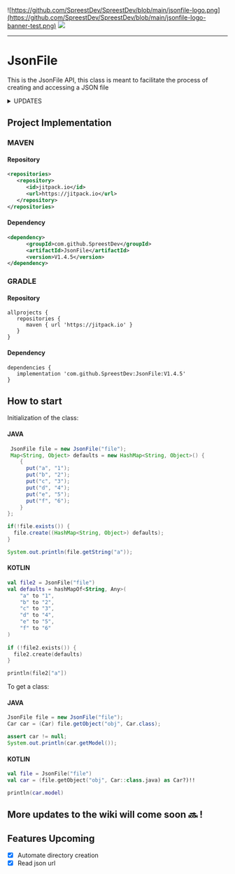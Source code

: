 ![https://github.com/SpreestDev/SpreestDev/blob/main/jsonfile-logo.png](https://github.com/SpreestDev/SpreestDev/blob/main/jsonfile-logo-banner-test.png)
[![](https://jitpack.io/v/SpreestDev/JsonFile.svg)](https://jitpack.io/#SpreestDev/JsonFile)
<hr>

# JsonFile
This is the JsonFile API, this class is meant to facilitate the process of creating and accessing a JSON file

<details><summary>UPDATES</summary>
<p>

## Updates
| Rank | THING-TO-RANK |
|-----:|---------------|
|     V1.4.6| JsonUrl added              |
|     V1.4.4| Added automated Directory creation              |
|     V1.4.3| Dependecy support added              |
## Descriptions
**V1.4.6**
Added the possibility to convert Json files fron url to a JsonFile class

**V1.4.4**
Added automated directory creation, to prevent any errors

**V1.4.3**
Dependecy support, so you can use JsonFile in your project

</p>
</details>

## Project Implementation

### MAVEN

#### Repository 
```XML
<repositories>
   <repository>
      <id>jitpack.io</id>
      <url>https://jitpack.io</url>
   </repository>
</repositories>
```

#### Dependency 
```XML
<dependency>
      <groupId>com.github.SpreestDev</groupId>
      <artifactId>JsonFile</artifactId>
      <version>V1.4.5</version>
</dependency>
```

### GRADLE
#### Repository 
```GRADLE
allprojects {
   repositories {
      maven { url 'https://jitpack.io' }
   }
}
```
#### Dependency 
```GRADLE
dependencies {
   implementation 'com.github.SpreestDev:JsonFile:V1.4.5'
}
```

## How to start

Initialization of the class:

#### JAVA
```JAVA
 JsonFile file = new JsonFile("file");
 Map<String, Object> defaults = new HashMap<String, Object>() {
    {
      put("a", "1");
      put("b", "2");
      put("c", "3");
      put("d", "4");
      put("e", "5");
      put("f", "6");
    }
};

if(!file.exists()) {
  file.create((HashMap<String, Object>) defaults);
}

System.out.println(file.getString("a"));
```
#### KOTLIN
```KOTLIN
val file2 = JsonFile("file")
val defaults = hashMapOf<String, Any>(
    "a" to "1",
    "b" to "2",
    "c" to "3",
    "d" to "4",
    "e" to "5",
    "f" to "6"
)
    
if (!file2.exists()) {
  file2.create(defaults)
}

println(file2["a"])
```

To get a class:
#### JAVA
```JAVA
JsonFile file = new JsonFile("file");
Car car = (Car) file.getObject("obj", Car.class);

assert car != null;
System.out.println(car.getModel());
```

#### KOTLIN
```KOTLIN
val file = JsonFile("file")
val car = (file.getObject("obj", Car::class.java) as Car?)!!

println(car.model)
```

## More updates to the wiki will come soon 🔜 !

## Features Upcoming 
- [X] Automate directory creation
- [X] Read json url
